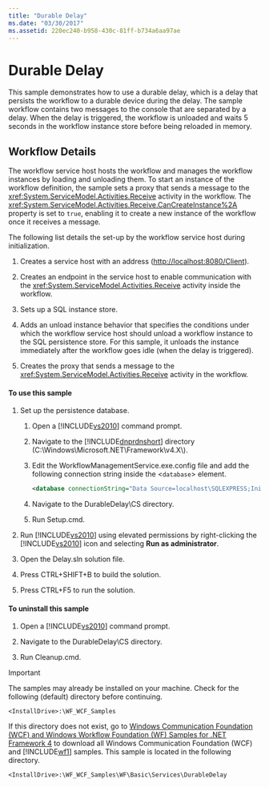 ```yaml
---
title: "Durable Delay"
ms.date: "03/30/2017"
ms.assetid: 220ec240-b958-430c-81ff-b734a6aa97ae
---
```

# Durable Delay
This sample demonstrates how to use a durable delay, which is a delay that persists the workflow to a durable device during the delay. The sample workflow contains two messages to the console that are separated by a delay. When the delay is triggered, the workflow is unloaded and waits 5 seconds in the workflow instance store before being reloaded in memory.  
  
## Workflow Details  
 The workflow service host hosts the workflow and manages the workflow instances by loading and unloading them. To start an instance of the workflow definition, the sample sets a proxy that sends a message to the <xref:System.ServiceModel.Activities.Receive> activity in the workflow. The <xref:System.ServiceModel.Activities.Receive.CanCreateInstance%2A> property is set to `true`, enabling it to create a new instance of the workflow once it receives a message.  
  
 The following list details the set-up by the workflow service host during initialization.  
  
1. Creates a service host with an address (<http://localhost:8080/Client>).  
  
2. Creates an endpoint in the service host to enable communication with the <xref:System.ServiceModel.Activities.Receive> activity inside the workflow.  
  
3. Sets up a SQL instance store.  
  
4. Adds an unload instance behavior that specifies the conditions under which the workflow service host should unload a workflow instance to the SQL persistence store. For this sample, it unloads the instance immediately after the workflow goes idle (when the delay is triggered).  
  
5. Creates the proxy that sends a message to the <xref:System.ServiceModel.Activities.Receive> activity in the workflow.  
  
#### To use this sample  
  
1. Set up the persistence database.  
  
   1. Open a [!INCLUDE[vs2010](../../../../includes/vs2010-md.md)] command prompt.  
  
   2. Navigate to the [!INCLUDE[dnprdnshort](../../../../includes/dnprdnshort-md.md)] directory (C:\Windows\Microsoft.NET\Framework\v4.X\\).  
  
   3. Edit the WorkflowManagementService.exe.config file and add the following connection string inside the <`database`> element.  
  
      ```xml  
      <database connectionString="Data Source=localhost\SQLEXPRESS;Initial Catalog=DefaultSampleStore;Integrated Security=True;Asynchronous Processing=True" />  
      ```  
  
   4. Navigate to the DurableDelay\CS directory.  
  
   5. Run Setup.cmd.  
  
2. Run [!INCLUDE[vs2010](../../../../includes/vs2010-md.md)] using elevated permissions by right-clicking the [!INCLUDE[vs2010](../../../../includes/vs2010-md.md)] icon and selecting **Run as administrator**.  
  
3. Open the Delay.sln solution file.  
  
4. Press CTRL+SHIFT+B to build the solution.  
  
5. Press CTRL+F5 to run the solution.  
  
#### To uninstall this sample  
  
1. Open a [!INCLUDE[vs2010](../../../../includes/vs2010-md.md)] command prompt.  
  
2. Navigate to the DurableDelay\CS directory.  
  
3. Run Cleanup.cmd.  
  
> [!IMPORTANT]
>  The samples may already be installed on your machine. Check for the following (default) directory before continuing.  
> 
>  `<InstallDrive>:\WF_WCF_Samples`  
> 
>  If this directory does not exist, go to [Windows Communication Foundation (WCF) and Windows Workflow Foundation (WF) Samples for .NET Framework 4](http://go.microsoft.com/fwlink/?LinkId=150780) to download all Windows Communication Foundation (WCF) and [!INCLUDE[wf1](../../../../includes/wf1-md.md)] samples. This sample is located in the following directory.  
> 
>  `<InstallDrive>:\WF_WCF_Samples\WF\Basic\Services\DurableDelay`